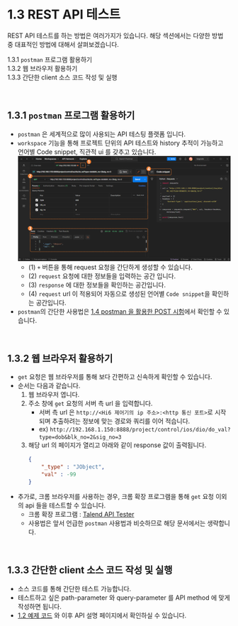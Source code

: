 ﻿# 1.3 REST API 테스트

REST API 테스트를 하는 방법은 여러가지가 있습니다. 해당 섹션에서는 다양한 방법 중 대표적인 방법에 대해서 살펴보겠습니다.

1.3.1 `postman` 프로그램 활용하기 <br>
1.3.2 웹 브라우저 활용하기 <br>
1.3.3 간단한 client 소스 코드 작성 및 실행

<br>

## 1.3.1 `postman` 프로그램 활용하기
- `postman` 은 세계적으로 많이 사용되는 API 테스팅 플랫폼 입니다.
- `workspace` 기능을 통해 프로젝트 단위의 API 테스트와 history 추적이 가능하고 언어별 Code snippet, 직관적 ui 를 갖추고 있습니다.
![postman_description](../_assets/01_postman_desc.png)
	- (1) `+` 버튼을 통해 request 요청을 간단하게 생성할 수 있습니다.
	- (2) `request` 요청에 대한 정보들을 입력하는 공간 입니다.
	- (3) `response` 에 대한 정보들을 확인하는 공간입니다.
	- (4) `request` url 이 적용되어 자동으로 생성된 언어별 `Code snippet`을 확인하는 공간입니다.
- `postman`의 간단한 사용법은 [1.4 postman 을 활용한 POST 시험](/1-intro/4-postman.md)에서 확인할 수 있습니다.


<br>


## 1.3.2 웹 브라우저 활용하기
- `get` 요청은 웹 브라우저를 통해 보다 간편하고 신속하게 확인할 수 있습니다.
- 순서는 다음과 같습니다.
	1. 웹 브라우저 엽니다.
	2. 주소 창에 `get` 요청의 서버 측 url 을 입력합니다.
		- 서버 측 url 은 `http://<Hi6 제어기의 ip 주소>:<http 통신 포트>`로 시작되며 추출하려는 정보에 맞는 경로와 쿼리를 이어 적습니다.
		- ex) ```http://192.168.1.150:8888/project/control/ios/dio/do_val?type=dob&blk_no=2&sig_no=3```
	3. 해당 url 의 페이지가 열리고 아래와 같이 response 값이 출력됩니다.
		```json
		{
			"_type" : "JObject",
			"val" : -99
		}
		```
- 추가로, 크롬 브라우저를 사용하는 경우, 크롬 확장 프로그램을 통해 `get` 요청 이외의 api 들을 테스트할 수 있습니다.
	- 크롬 확장 프로그램 : [Talend API Tester](https://chromewebstore.google.com/detail/talend-api-tester-free-ed/aejoelaoggembcahagimdiliamlcdmfm)
	- 사용법은 앞서 언급한 `postman` 사용법과 비슷하므로 해당 문서에서는 생략합니다.


<br>


## 1.3.3 간단한 client 소스 코드 작성 및 실행
- 소스 코드를 통해 간단한 테스트 가능합니다.
- 테스트하고 싶은 path-parameter 와 query-parameter 를 API method 에 맞게 작성하면 됩니다.
- [1.2 예제 코드](/1-intro/2-sample-code/README.md) 와 이후 API 설명 페이지에서 확인하실 수 있습니다.